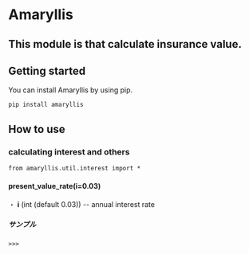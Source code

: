 # Amaryllis

## This module is that calculate insurance value.

## Getting started  

You can install Amaryllis by using pip.  

```
pip install amaryllis
```

## How to use  
### calculating interest and others
```
from amaryllis.util.interest import *
```

#### present_value_rate(i=0.03)
・ **i** (int (default 0.03)) -- annual interest rate

##### サンプル
```
>>> 
```













